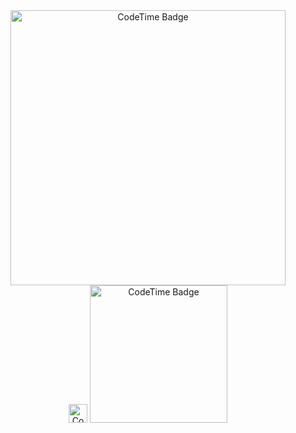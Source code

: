 <div align="center">
  <img href="https://codetime.dev" alt="CodeTime Badge" src="https://img.shields.io/endpoint?style=plastic&color=222&url=https%3A%2F%2Fapi.codetime.dev%2Fshield%3Fid%3D32586%26project%3Dcontrol_public_events%26in=0" width="440px">
  <br>
  <img alt="CodeTime Badge" src="https://skillicons.dev/icons?i=cs" width="30px">
  <img href="https://codetime.dev" alt="CodeTime Badge" src="https://img.shields.io/endpoint?style=flat-square&color=222&url=https%3A%2F%2Fapi.codetime.dev%2Fshield%3Fid%3D32586%26project%3D%26in=0" width="220px">
</div>
